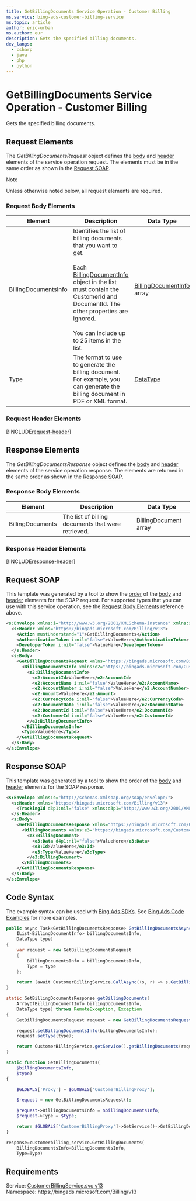 ```yaml
---
title: GetBillingDocuments Service Operation - Customer Billing
ms.service: bing-ads-customer-billing-service
ms.topic: article
author: eric-urban
ms.author: eur
description: Gets the specified billing documents.
dev_langs: 
  - csharp
  - java
  - php
  - python
---
```

# GetBillingDocuments Service Operation - Customer Billing
Gets the specified billing documents.

## <a name="request"></a>Request Elements
The *GetBillingDocumentsRequest* object defines the [body](#request-body) and [header](#request-header) elements of the service operation request. The elements must be in the same order as shown in the [Request SOAP](#request-soap). 

> [!NOTE]
> Unless otherwise noted below, all request elements are required.

### <a name="request-body"></a>Request Body Elements

|Element|Description|Data Type|
|-----------|---------------|-------------|
|<a name="billingdocumentsinfo"></a>BillingDocumentsInfo|Identifies the list of billing documents that you want to get.<br/><br/>Each [BillingDocumentInfo](billingdocumentinfo.md) object in the list must contain the CustomerId and DocumentId. The other properties are ignored.<br/><br/>You can include up to 25 items in the list.|[BillingDocumentInfo](billingdocumentinfo.md) array|
|<a name="type"></a>Type|The format to use to generate the billing document. For example, you can generate the billing document in PDF or XML format.|[DataType](datatype.md)|

### <a name="request-header"></a>Request Header Elements
[!INCLUDE[request-header](./includes/request-header.md)]

## <a name="response"></a>Response Elements
The *GetBillingDocumentsResponse* object defines the [body](#response-body) and [header](#response-header) elements of the service operation response. The elements are returned in the same order as shown in the [Response SOAP](#response-soap).

### <a name="response-body"></a>Response Body Elements

|Element|Description|Data Type|
|-----------|---------------|-------------|
|<a name="billingdocuments"></a>BillingDocuments|The list of billing documents that were retrieved.|[BillingDocument](billingdocument.md) array|

### <a name="response-header"></a>Response Header Elements
[!INCLUDE[response-header](./includes/response-header.md)]

## <a name="request-soap"></a>Request SOAP
This template was generated by a tool to show the [order](../guides/services-protocol.md#element-order) of the [body](#request-body) and [header](#request-header) elements for the SOAP request. For supported types that you can use with this service operation, see the [Request Body Elements](#request-header) reference above.

```xml
<s:Envelope xmlns:i="http://www.w3.org/2001/XMLSchema-instance" xmlns:s="http://schemas.xmlsoap.org/soap/envelope/">
  <s:Header xmlns="https://bingads.microsoft.com/Billing/v13">
    <Action mustUnderstand="1">GetBillingDocuments</Action>
    <AuthenticationToken i:nil="false">ValueHere</AuthenticationToken>
    <DeveloperToken i:nil="false">ValueHere</DeveloperToken>
  </s:Header>
  <s:Body>
    <GetBillingDocumentsRequest xmlns="https://bingads.microsoft.com/Billing/v13">
      <BillingDocumentsInfo xmlns:e2="https://bingads.microsoft.com/Customer/v13/Entities" i:nil="false">
        <e2:BillingDocumentInfo>
          <e2:AccountId>ValueHere</e2:AccountId>
          <e2:AccountName i:nil="false">ValueHere</e2:AccountName>
          <e2:AccountNumber i:nil="false">ValueHere</e2:AccountNumber>
          <e2:Amount>ValueHere</e2:Amount>
          <e2:CurrencyCode i:nil="false">ValueHere</e2:CurrencyCode>
          <e2:DocumentDate i:nil="false">ValueHere</e2:DocumentDate>
          <e2:DocumentId i:nil="false">ValueHere</e2:DocumentId>
          <e2:CustomerId i:nil="false">ValueHere</e2:CustomerId>
        </e2:BillingDocumentInfo>
      </BillingDocumentsInfo>
      <Type>ValueHere</Type>
    </GetBillingDocumentsRequest>
  </s:Body>
</s:Envelope>
```

## <a name="response-soap"></a>Response SOAP
This template was generated by a tool to show the order of the [body](#response-body) and [header](#response-header) elements for the SOAP response.

```xml
<s:Envelope xmlns:s="http://schemas.xmlsoap.org/soap/envelope/">
  <s:Header xmlns="https://bingads.microsoft.com/Billing/v13">
    <TrackingId d3p1:nil="false" xmlns:d3p1="http://www.w3.org/2001/XMLSchema-instance">ValueHere</TrackingId>
  </s:Header>
  <s:Body>
    <GetBillingDocumentsResponse xmlns="https://bingads.microsoft.com/Billing/v13">
      <BillingDocuments xmlns:e3="https://bingads.microsoft.com/Customer/v13/Entities" d4p1:nil="false" xmlns:d4p1="http://www.w3.org/2001/XMLSchema-instance">
        <e3:BillingDocument>
          <e3:Data d4p1:nil="false">ValueHere</e3:Data>
          <e3:Id>ValueHere</e3:Id>
          <e3:Type>ValueHere</e3:Type>
        </e3:BillingDocument>
      </BillingDocuments>
    </GetBillingDocumentsResponse>
  </s:Body>
</s:Envelope>
```

## <a name="example"></a>Code Syntax
The example syntax can be used with [Bing Ads SDKs](../guides/client-libraries.md). See [Bing Ads Code Examples](../guides/code-examples.md) for more examples.
```csharp
public async Task<GetBillingDocumentsResponse> GetBillingDocumentsAsync(
	IList<BillingDocumentInfo> billingDocumentsInfo,
	DataType type)
{
	var request = new GetBillingDocumentsRequest
	{
		BillingDocumentsInfo = billingDocumentsInfo,
		Type = type
	};

	return (await CustomerBillingService.CallAsync((s, r) => s.GetBillingDocumentsAsync(r), request));
}
```
```java
static GetBillingDocumentsResponse getBillingDocuments(
	ArrayOfBillingDocumentInfo billingDocumentsInfo,
	DataType type) throws RemoteException, Exception
{
	GetBillingDocumentsRequest request = new GetBillingDocumentsRequest();

	request.setBillingDocumentsInfo(billingDocumentsInfo);
	request.setType(type);

	return CustomerBillingService.getService().getBillingDocuments(request);
}
```
```php
static function GetBillingDocuments(
	$billingDocumentsInfo,
	$type)
{

	$GLOBALS['Proxy'] = $GLOBALS['CustomerBillingProxy'];

	$request = new GetBillingDocumentsRequest();

	$request->BillingDocumentsInfo = $billingDocumentsInfo;
	$request->Type = $type;

	return $GLOBALS['CustomerBillingProxy']->GetService()->GetBillingDocuments($request);
}
```
```python
response=customerbilling_service.GetBillingDocuments(
	BillingDocumentsInfo=BillingDocumentsInfo,
	Type=Type)
```

## Requirements
Service: [CustomerBillingService.svc v13](https://clientcenter.api.bingads.microsoft.com/Api/Billing/v13/CustomerBillingService.svc)  
Namespace: https\://bingads.microsoft.com/Billing/v13  

